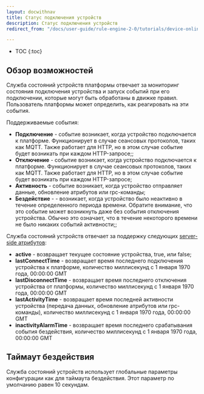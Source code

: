 ```yaml
---
layout: docwithnav
title: Статус подключения устройств
description: Статус подключения устройств
redirect_from: "/docs/user-guide/rule-engine-2-0/tutorials/device-online-offline/"

---
```


* TOC
{:toc}

## Обзор возможностей

Служба состояний устройств платформы отвечает за мониторинг состояния подключения устройства и запуск событий при его подключении, которые могут быть обработаны в движке правил. Пользователь платформы может определить, как реагировать на эти события.

Поддерживаемые события:
 
 - **Подключение** - событие возникает, когда устройство подключается к платформе. Функционирует в случае сеансовых протоколов, таких как MQTT. Также работает для HTTP, но в этом случае событие будет возникать при каждом HTTP-запросе;;
 - **Отключение** - событие возникает, когда устройство подключается к платформе. Функционирует в случае сеансовых протоколов, таких как MQTT. Также работает для HTTP, но в этом случае событие будет возникать при каждом HTTP-запросе;
 - **Активность** - событие возникает, когда устройство отправляет данные, обновление атрибутов или rpc-команды;
 - **Бездействие** - - возникает, когда устройство было неактивно в течение определенного периода времени. Обратите внимание, что это событие может возникнуть даже без события отключения устройства. Обычно это означает, что в течение некоторого времени не было никаких событий активности;;

Служба состояний устройств отвечает за поддержку следующих  [server-side атрибутов](/docs/user-guide/attributes/#attribute-types):

 - **active** - возвращает текущее состояние устройства, true, или false;
 - **lastConnectTime** - возвращает время последнего подключения устройства к платформе, количество миллисекунд с 1 января 1970 года, 00:00:00 GMT
 - **lastDisconnectTime** - возвращает время последнего отключения устройства от платформы, количество миллисекунд с 1 января 1970 года, 00:00:00 GMT
 - **lastActivityTime** - возвращает время последней активности устройства (передача данных, обновление атрибутов или rpc-команды), количество миллисекунд с 1 января 1970 года, 00:00:00 GMT
 - **inactivityAlarmTime** - возвращает время последнего срабатывания события бездействия, количество миллисекунд с 1 января 1970 года, 00:00:00 GMT
 
## Таймаут бездействия

Служба состояний устройств использует глобальные параметры конфигурации как для таймаута бездействия. Этот параметр по умолчанию равен 10 секундам. 
